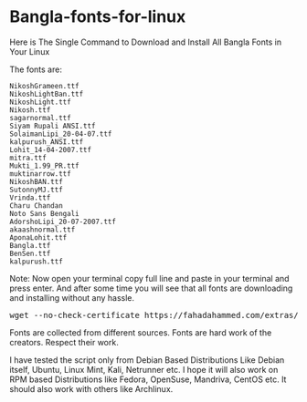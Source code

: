 # Bangla-fonts-for-linux
Here is  The Single Command to Download and Install All Bangla Fonts in Your Linux

The fonts are:

    NikoshGrameen.ttf
    NikoshLightBan.ttf
    NikoshLight.ttf
    Nikosh.ttf
    sagarnormal.ttf
    Siyam Rupali ANSI.ttf
    SolaimanLipi_20-04-07.ttf
    kalpurush_ANSI.ttf
    Lohit_14-04-2007.ttf
    mitra.ttf
    Mukti_1.99_PR.ttf
    muktinarrow.ttf
    NikoshBAN.ttf
    SutonnyMJ.ttf
    Vrinda.ttf
    Charu Chandan
    Noto Sans Bengali
    AdorshoLipi_20-07-2007.ttf
    akaashnormal.ttf
    AponaLohit.ttf
    Bangla.ttf
    BenSen.ttf
    kalpurush.ttf
    
Note: Now open your terminal copy full line and paste in your terminal and press enter. And after some time you will see that all fonts are downloading and installing without any hassle.

<pre>wget --no-check-certificate https://fahadahammed.com/extras/fonts/font.sh -O font.sh;chmod +x font.sh;bash font.sh;rm font.sh</pre>


Fonts are collected from different sources. Fonts are hard work of the creators. Respect their work.

I have tested the script only from Debian Based Distributions Like Debian itself, Ubuntu, Linux Mint, Kali, Netrunner etc. I        hope it will also work on RPM based Distributions like Fedora, OpenSuse, Mandriva, CentOS etc. It should also work with others  like Archlinux.
